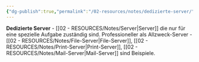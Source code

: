 ```yaml
---
{"dg-publish":true,"permalink":"/02-resources/notes/dedizierte-server/","tags":["#informatik/netzwerk/server","#computer/spezialisierung","#informatik/hardware"],"noteIcon":"","updated":"2025-09-10T17:00:14.000+02:00"}
---
```



**Dedizierte Server** - [[02 - RESOURCES/Notes/Server\|Server]] die nur für eine spezielle Aufgabe zuständig sind.
Professioneller als Allzweck-Server - [[02 - RESOURCES/Notes/File-Server\|File-Server]], [[02 - RESOURCES/Notes/Print-Server\|Print-Server]], [[02 - RESOURCES/Notes/Mail-Server\|Mail-Server]] sind Beispiele.